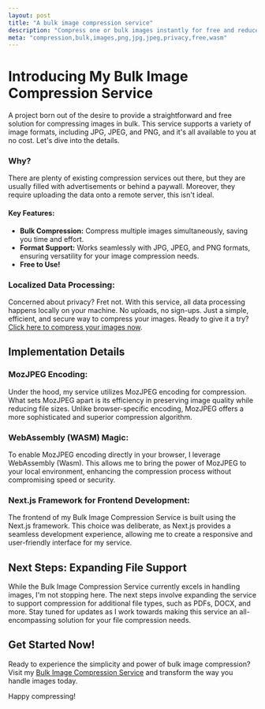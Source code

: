 ```yaml
---
layout: post
title: "A bulk image compression service"
description: "Compress one or bulk images instantly for free and reduce the size of your images to few kbs. Supported image formats - JPG, JPEG, PNG and many more. No sign-up or upload required, complete privacy."
meta: "compression,bulk,images,png,jpg,jpeg,privacy,free,wasm"
---
```


# Introducing My Bulk Image Compression Service

A project born out of the desire to provide a straightforward and free solution for compressing images in bulk. This service supports a variety of image formats, including JPG, JPEG, and PNG, and it's all available to you at no cost. Let's dive into the details. 

### Why?

There are plenty of existing compression services out there, but they are usually filled with advertisements or behind a paywall. Moreover, they require uploading the data onto a remote
server, this isn't ideal.

#### Key Features:
- **Bulk Compression:** Compress multiple images simultaneously, saving you time and effort.
- **Format Support:** Works seamlessly with JPG, JPEG, and PNG formats, ensuring versatility for your image compression needs.
- **Free to Use!** 

### Localized Data Processing:
Concerned about privacy? Fret not. With this service, all data processing happens locally on your machine. No uploads, no sign-ups. Just a simple, efficient, and secure way to compress your images. Ready to give it a try? [Click here to compress your images now](https://captaindavinci.github.io/filecompressor).

## Implementation Details

### MozJPEG Encoding:
Under the hood, my service utilizes MozJPEG encoding for compression. What sets MozJPEG apart is its efficiency in preserving image quality while reducing file sizes. Unlike browser-specific encoding, MozJPEG offers a more sophisticated and superior compression algorithm.

### WebAssembly (WASM) Magic:
To enable MozJPEG encoding directly in your browser, I leverage WebAssembly (Wasm). This allows me to bring the power of MozJPEG to your local environment, enhancing the compression process without compromising speed or security.

### Next.js Framework for Frontend Development:
The frontend of my Bulk Image Compression Service is built using the Next.js framework. This choice was deliberate, as Next.js provides a seamless development experience, allowing me to create a responsive and user-friendly interface for my service.

## Next Steps: Expanding File Support

While the Bulk Image Compression Service currently excels in handling images, I'm not stopping here. The next steps involve expanding the service to support compression for additional file types, such as PDFs, DOCX, and more. Stay tuned for updates as I work towards making this service an all-encompassing solution for your file compression needs.

## Get Started Now!

Ready to experience the simplicity and power of bulk image compression? Visit my [Bulk Image Compression Service](https://captaindavinci.github.io/filecompressor) and transform the way you handle images today.


Happy compressing!